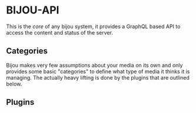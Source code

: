 # BIJOU-API
This is the *core* of any bijou system, it provides a GraphQL based API to
access the content and status of the server.

## Categories
Bijou makes very few assumptions about your media on its own and only provides
some basic "categories" to define what type of media it thinks it is managing.
The actually heavy lifting is done by the plugins that are outlined below.

## Plugins
